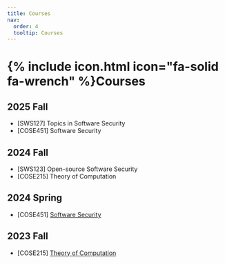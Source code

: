```yaml
---
title: Courses
nav:
  order: 4
  tooltip: Courses
---
```


# {% include icon.html icon="fa-solid fa-wrench" %}Courses

## 2025 Fall
 - [SWS127] Topics in Software Security
 - [COSE451] Software Security

## 2024 Fall
 - [SWS123] Open-source Software Security
 - [COSE215] Theory of Computation 


## 2024 Spring
- [COSE451] [Software Security](/courses/2024spr_ss/)

## 2023 Fall
- [COSE215] [Theory of Computation](/courses/2023fall_toc/)